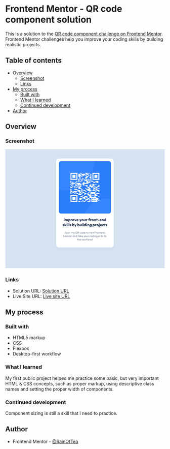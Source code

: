 # Frontend Mentor - QR code component solution

This is a solution to the [QR code component challenge on Frontend Mentor](https://www.frontendmentor.io/challenges/qr-code-component-iux_sIO_H). Frontend Mentor challenges help you improve your coding skills by building realistic projects.

## Table of contents

- [Overview](#overview)
  - [Screenshot](#screenshot)
  - [Links](#links)
- [My process](#my-process)
  - [Built with](#built-with)
  - [What I learned](#what-i-learned)
  - [Continued development](#continued-development)
- [Author](#author)

## Overview

### Screenshot

![](images/screenshot.jpg)

### Links

- Solution URL: [Solution URL](https://github.com/RainOfTea/QR-code-component-Frontend-Mentor)
- Live Site URL: [Live site URL](https://master--animated-lamington-454263.netlify.app/)

## My process

### Built with

- HTML5 markup
- CSS
- Flexbox
- Desktop-first workflow

### What I learned

My first public project helped me practice some basic, but very important HTML & CSS concepts, such as proper markup, using descriptive class names and setting the proper width of components.

### Continued development

Component sizing is still a skill that I need to practice.

## Author

- Frontend Mentor - [@RainOfTea](https://www.frontendmentor.io/profile/RainOfTea)
